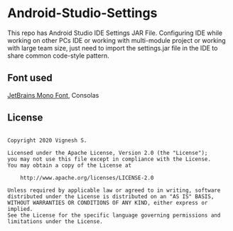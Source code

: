 # Android-Studio-Settings

This repo has Android Studio IDE Settings JAR File. Configuring IDE while working on other PCs IDE or working with multi-module project or working with large team size, just need to import the settings.jar file in the IDE to share common code-style pattern. 

## Font used

<a href="https://www.jetbrains.com/lp/mono/">JetBrains Mono Font</a>, Consolas

## License

~~~

Copyright 2020 Vignesh S.

Licensed under the Apache License, Version 2.0 (the "License");
you may not use this file except in compliance with the License.
You may obtain a copy of the License at

    http://www.apache.org/licenses/LICENSE-2.0

Unless required by applicable law or agreed to in writing, software
distributed under the License is distributed on an "AS IS" BASIS, 
WITHOUT WARRANTIES OR CONDITIONS OF ANY KIND, either express or implied.
See the License for the specific language governing permissions and
limitations under the License.

~~~
